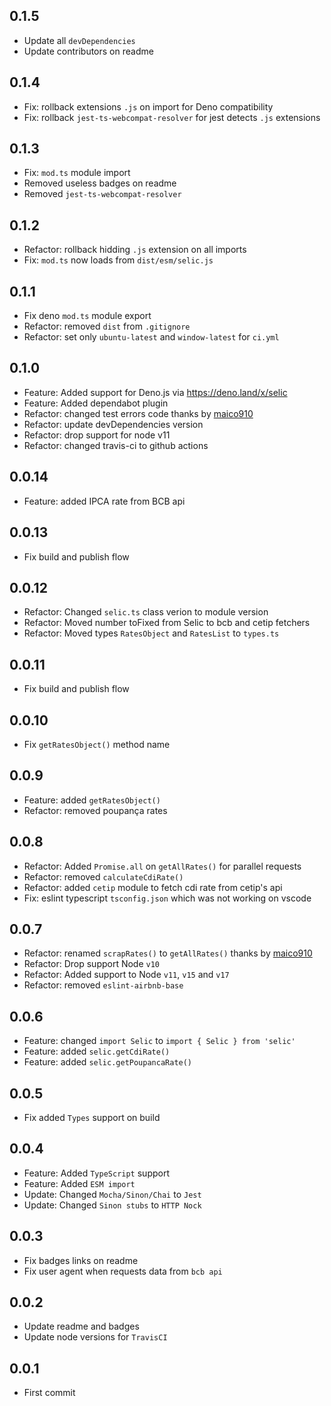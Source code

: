 ## 0.1.5
+ Update all `devDependencies`
+ Update contributors on readme

## 0.1.4
+ Fix: rollback extensions `.js` on import for Deno compatibility
+ Fix: rollback `jest-ts-webcompat-resolver` for jest detects `.js` extensions

## 0.1.3
+ Fix: `mod.ts` module import
+ Removed useless badges on readme
+ Removed `jest-ts-webcompat-resolver`

## 0.1.2
+ Refactor: rollback hidding `.js` extension on all imports
+ Fix: `mod.ts` now loads from `dist/esm/selic.js`

## 0.1.1
+ Fix deno `mod.ts` module export
+ Refactor: removed `dist` from `.gitignore`
+ Refactor: set only `ubuntu-latest` and `window-latest` for `ci.yml`

## 0.1.0
+ Feature: Added support for Deno.js via https://deno.land/x/selic
+ Feature: Added dependabot plugin
+ Refactor: changed test errors code thanks by [maico910](https://github.com/caio-ribeiro-pereira/selic/pull/12)
+ Refactor: update devDependencies version
+ Refactor: drop support for node v11
+ Refactor: changed travis-ci to github actions

## 0.0.14
+ Feature: added IPCA rate from BCB api

## 0.0.13
+ Fix build and publish flow

## 0.0.12
+ Refactor: Changed `selic.ts` class verion to module version
+ Refactor: Moved number toFixed from Selic to bcb and cetip fetchers
+ Refactor: Moved types `RatesObject` and `RatesList` to `types.ts`

## 0.0.11
+ Fix build and publish flow

## 0.0.10
+ Fix `getRatesObject()` method name

## 0.0.9
+ Feature: added `getRatesObject()`
+ Refactor: removed poupança rates

## 0.0.8
+ Refactor: Added `Promise.all` on `getAllRates()` for parallel requests
+ Refactor: removed `calculateCdiRate()`
+ Refactor: added `cetip` module to fetch cdi rate from cetip's api
+ Fix: eslint typescript `tsconfig.json` which was not working on vscode

## 0.0.7
+ Refactor: renamed `scrapRates()` to `getAllRates()` thanks by [maico910](https://github.com/caio-ribeiro-pereira/selic/pull/5)
+ Refactor: Drop support Node `v10`
+ Refactor: Added support to Node `v11`, `v15` and `v17`
+ Refactor: removed `eslint-airbnb-base`

## 0.0.6
+ Feature: changed `import Selic` to `import { Selic } from 'selic'`
+ Feature: added `selic.getCdiRate()`
+ Feature: added `selic.getPoupancaRate()`

## 0.0.5
+ Fix added `Types` support on build

## 0.0.4
+ Feature: Added `TypeScript` support
+ Feature: Added `ESM import`
+ Update: Changed `Mocha/Sinon/Chai` to `Jest`
+ Update: Changed `Sinon stubs` to `HTTP Nock`

## 0.0.3
+ Fix badges links on readme
+ Fix user agent when requests data from `bcb api`

## 0.0.2
+ Update readme and badges
+ Update node versions for `TravisCI`

## 0.0.1
+ First commit
